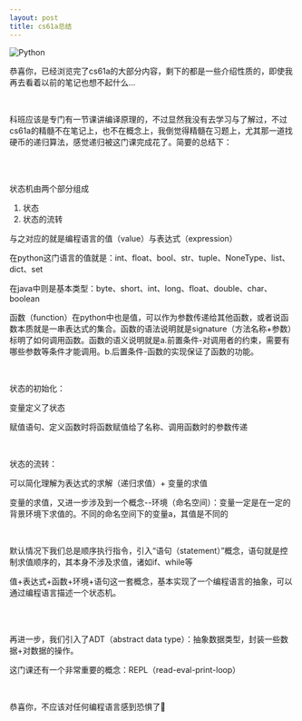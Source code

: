 ```yaml
---
layout: post
title: cs61a总结
---
```


![Python](https://cdn.jsdelivr.net/gh/liaozk-wiki/md_img/md/Python.jpg)



恭喜你，已经浏览完了cs61a的大部分内容，剩下的都是一些介绍性质的，即使我再去看着以前的笔记也想不起什么...

<br>

科班应该是专门有一节课讲编译原理的，不过显然我没有去学习与了解过，不过cs61a的精髓不在笔记上，也不在概念上，我倒觉得精髓在习题上，尤其那一道找硬币的递归算法，感觉递归被这门课完成花了。简要的总结下：

<br>

<br>

状态机由两个部分组成

1. 状态
2. 状态的流转

与之对应的就是编程语言的值（value）与表达式（expression）

在python这门语言的值就是：int、float、bool、str、tuple、NoneType、list、dict、set

在java中则是基本类型：byte、short、int、long、float、double、char、boolean

函数（function）在python中也是值，可以作为参数传递给其他函数，或者说函数本质就是一串表达式的集合。函数的语法说明就是signature（方法名称+参数）标明了如何调用函数。函数的语义说明就是a.前置条件-对调用者的约束，需要有哪些参数等条件才能调用。b.后置条件-函数的实现保证了函数的功能。

<br>

状态的初始化：

变量定义了状态

赋值语句、定义函数时将函数赋值给了名称、调用函数时的参数传递

<br>

状态的流转：

可以简化理解为表达式的求解（递归求值）+ 变量的求值

变量的求值，又进一步涉及到一个概念--环境（命名空间）：变量一定是在一定的背景环境下求值的。不同的命名空间下的变量a，其值是不同的

<br>

默认情况下我们总是顺序执行指令，引入“语句（statement）”概念，语句就是控制求值顺序的，其本身不涉及求值，诸如if、while等



值+表达式+函数+环境+语句这一套概念，基本实现了一个编程语言的抽象，可以通过编程语言描述一个状态机。

<br>

<br>

再进一步，我们引入了ADT（abstract data type）：抽象数据类型，封装一些数据+对数据的操作。

这门课还有一个非常重要的概念：REPL（read-eval-print-loop）

<br>

恭喜你，不应该对任何编程语言感到恐惧了🤒













